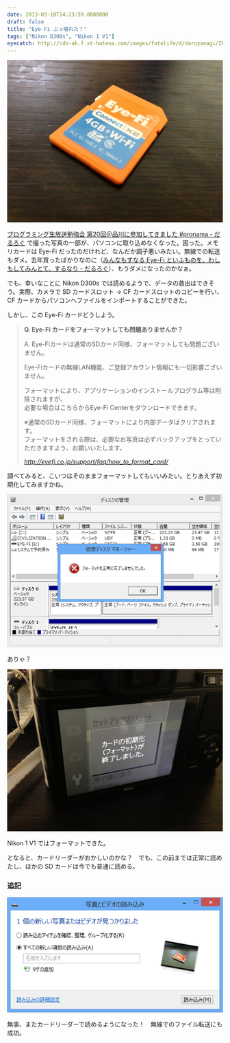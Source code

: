 ```yaml
---
date: 2013-03-10T14:23:59.0000000
draft: false
title: "Eye-Fi ぶっ壊れた？"
tags: ["Nikon D300s", "Nikon 1 V1"]
eyecatch: http://cdn-ak.f.st-hatena.com/images/fotolife/d/daruyanagi/20130310/20130310140057.jpg
---
```

<p><span itemscope itemtype="http://schema.org/Photograph"><img src="20130310140057.jpg" alt="f:id:daruyanagi:20130310140057j:plain" title="f:id:daruyanagi:20130310140057j:plain" class="hatena-fotolife" itemprop="image"></span></p><p><a href="https://blog.daruyanagi.jp/entry/2013/03/10/132836">&#x30D7;&#x30ED;&#x30B0;&#x30E9;&#x30DF;&#x30F3;&#x30B0;&#x751F;&#x653E;&#x9001;&#x52C9;&#x5F37;&#x4F1A; &#x7B2C;20&#x56DE;&#xFF20;&#x54C1;&#x5DDD;&#x306B;&#x53C2;&#x52A0;&#x3057;&#x3066;&#x304D;&#x307E;&#x3057;&#x305F; #pronama - &#x3060;&#x308B;&#x308D;&#x3050;</a> で撮った写真の一部が、パソコンに取り込めなくなった。困った。メモリカードは Eye-Fi だったのだけれど、なんだか調子悪いみたい。無線での転送もダメ。去年買ったばかりなのに（<a href="https://blog.daruyanagi.jp/entry/2012/10/12/031840">&#x307F;&#x3093;&#x306A;&#x3082;&#x3059;&#x306A;&#x308B; Eye-Fi &#x3068;&#x3044;&#x3075;&#x3082;&#x306E;&#x3092;&#x3001;&#x308F;&#x3057;&#x3082;&#x3057;&#x3066;&#x307F;&#x3093;&#x3068;&#x3066;&#x3001;&#x3059;&#x308B;&#x306A;&#x308A; - &#x3060;&#x308B;&#x308D;&#x3050;</a>）、もうダメになったのかなぁ。</p><p>でも、幸いなことに Nikon D300s では読めるようで、データの救出はできそう。実際、カメラで SD カードスロット → CF カードスロットのコピーを行い、CF カードからパソコンへファイルをインポートすることができた。</p><p>しかし、この Eye-Fi カードどうしよう。</p>

<blockquote cite="http://eyefi.co.jp/support/faq/how_to_format_card/">
<p><b>Q. Eye-Fi カードをフォーマットしても問題ありませんか？</b></p><p>A. Eye-Fiカードは通常のSDカード同様、フォーマットしても問題ございません。</p><p>Eye-Fiカードの無線LAN機能、ご登録アカウント情報にも一切影響ございません。</p><p>フォーマットにより、アプリケーションのインストールプログラム等は削除されますが、<br />
必要な場合はこちらからEye-Fi Centerをダウンロードできます。</p><p>※通常のSDカード同様、フォーマットにより内部データはクリアされます。<br />
フォーマットをされる際は、必要なお写真は必ずバックアップをとっていただきますよう、お願いいたします。</p>

<cite><a href="http://eyefi.co.jp/support/faq/how_to_format_card/">http://eyefi.co.jp/support/faq/how_to_format_card/</a></cite>
</blockquote>
<p>調べてみると、こいつはそのままフォーマットしてもいいみたい。とりあえず初期化してみますかね。</p><p><span itemscope itemtype="http://schema.org/Photograph"><img src="20130310141633.png" alt="f:id:daruyanagi:20130310141633p:plain" title="f:id:daruyanagi:20130310141633p:plain" class="hatena-fotolife" itemprop="image"></span></p><p>ありゃ？</p><p><span itemscope itemtype="http://schema.org/Photograph"><img src="20130310141040.jpg" alt="f:id:daruyanagi:20130310141040j:plain" title="f:id:daruyanagi:20130310141040j:plain" class="hatena-fotolife" itemprop="image"></span></p><p>Nikon 1 V1 ではフォーマットできた。</p><p>となると、カードリーダーがおかしいのかな？　でも、この前までは正常に読めたし、ほかの SD カードは今でも普通に読める。</p>

<div class="section">
<h3>追記</h3>
<p><span itemscope itemtype="http://schema.org/Photograph"><img src="20130310142757.png" alt="f:id:daruyanagi:20130310142757p:plain" title="f:id:daruyanagi:20130310142757p:plain" class="hatena-fotolife" itemprop="image"></span></p><p>無事、またカードリーダーで読めるようになった！　無線でのファイル転送にも成功。</p>

</div>